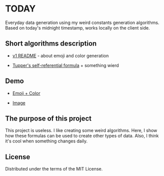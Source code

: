 # TODAY

Everyday data generation using my weird constants generation algorithms.
Based on today's midnight timestamp, works locally on the client side.


## Short algorithms description

* [v1 README](https://github.com/grey-cat-1908/today/blob/master/v1.md) - about emoji and color generation

* [Tupper's self-referential formula](https://en.wikipedia.org/wiki/Tupper's_self-referential_formula) + something wierd 


## Demo

* [Emoji + Color](https://today.mrkrk.me/)

* [Image](https://today.mrkrk.me/image)


## The purpose of this project

This project is useless. I like creating some weird algorithms. Here, I show how these formulas can be used to create other types of data.
Also, I think it's cool when something changes daily.


## License

Distributed under the terms of the MIT License.